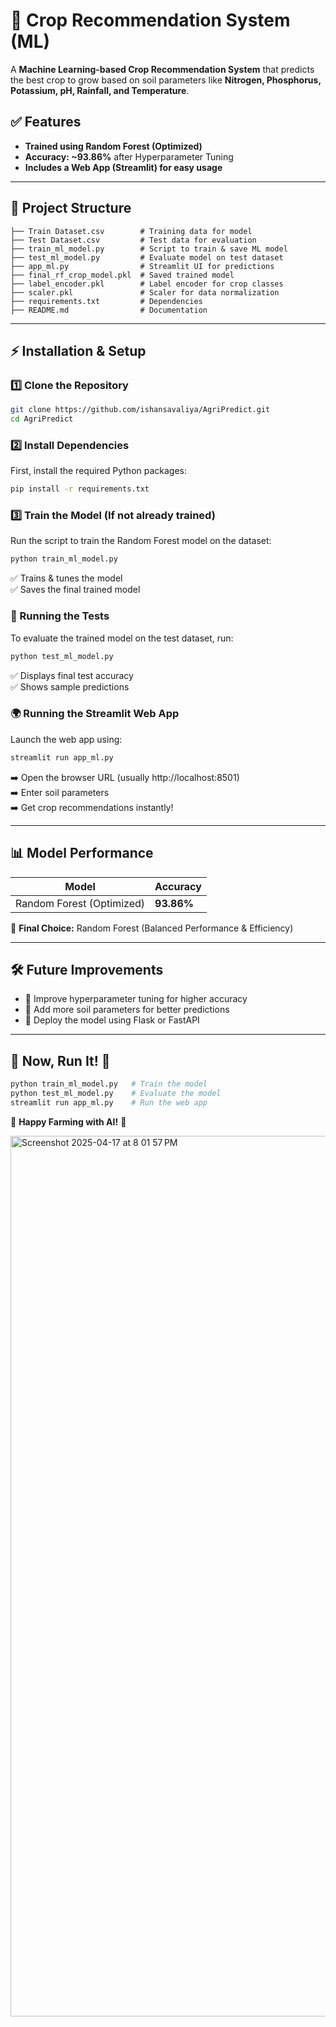 # 🌾 Crop Recommendation System (ML)

A **Machine Learning-based Crop Recommendation System** that predicts the best crop to grow based on soil parameters like **Nitrogen, Phosphorus, Potassium, pH, Rainfall, and Temperature**.

## ✅ Features

- **Trained using Random Forest (Optimized)**
- **Accuracy: ~93.86%** after Hyperparameter Tuning
- **Includes a Web App (Streamlit) for easy usage**

---

## 📂 Project Structure

```
├── Train Dataset.csv        # Training data for model
├── Test Dataset.csv         # Test data for evaluation
├── train_ml_model.py        # Script to train & save ML model
├── test_ml_model.py         # Evaluate model on test dataset
├── app_ml.py                # Streamlit UI for predictions
├── final_rf_crop_model.pkl  # Saved trained model
├── label_encoder.pkl        # Label encoder for crop classes
├── scaler.pkl               # Scaler for data normalization
├── requirements.txt         # Dependencies
├── README.md                # Documentation
```

---

## ⚡ Installation & Setup

### 1️⃣ Clone the Repository

```bash
git clone https://github.com/ishansavaliya/AgriPredict.git
cd AgriPredict
```

### 2️⃣ Install Dependencies

First, install the required Python packages:

```bash
pip install -r requirements.txt
```

### 3️⃣ Train the Model (If not already trained)

Run the script to train the Random Forest model on the dataset:

```bash
python train_ml_model.py
```

✅ Trains & tunes the model  
✅ Saves the final trained model

### 🚀 Running the Tests

To evaluate the trained model on the test dataset, run:

```bash
python test_ml_model.py
```

✅ Displays final test accuracy  
✅ Shows sample predictions

### 🌍 Running the Streamlit Web App

Launch the web app using:

```bash
streamlit run app_ml.py
```

➡️ Open the browser URL (usually http://localhost:8501)  
➡️ Enter soil parameters  
➡️ Get crop recommendations instantly!

---

## 📊 Model Performance

| Model                     | Accuracy   |
| ------------------------- | ---------- |
| Random Forest (Optimized) | **93.86%** |

🚀 **Final Choice:** Random Forest (Balanced Performance & Efficiency)

---

## 🛠 Future Improvements

- 🔹 Improve hyperparameter tuning for higher accuracy
- 🔹 Add more soil parameters for better predictions
- 🔹 Deploy the model using Flask or FastAPI

---

## 📌 Now, Run It! 🚀

```bash
python train_ml_model.py   # Train the model
python test_ml_model.py    # Evaluate the model
streamlit run app_ml.py    # Run the web app
```

🌱 **Happy Farming with AI!** 🌾

<img width="1409" alt="Screenshot 2025-04-17 at 8 01 57 PM" src="https://github.com/user-attachments/assets/b2f45165-deb9-40e1-b3ce-d79f7091bfa2" />
